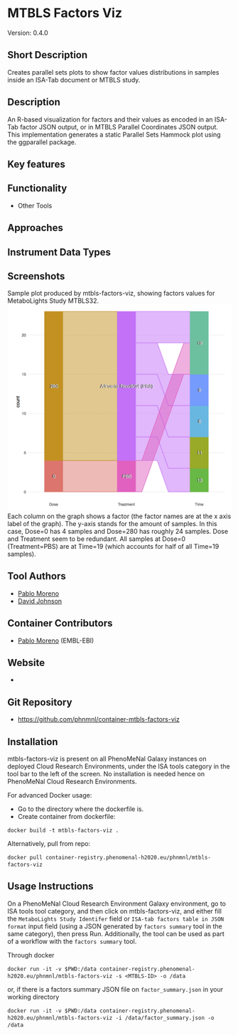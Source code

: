 
# MTBLS Factors Viz 
Version: 0.4.0 

## Short Description

Creates parallel sets plots to show factor values distributions in samples inside an ISA-Tab document or MTBLS study. 

## Description

An R-based visualization for factors and their values as encoded in an ISA-Tab factor JSON output, or in MTBLS Parallel Coordinates JSON output. This implementation generates a static Parallel Sets Hammock plot using the ggparallel package.

## Key features

## Functionality

- Other Tools

## Approaches
  
## Instrument Data Types

## Screenshots

Sample plot produced by mtbls-factors-viz, showing factors values for MetaboLights Study MTBLS32.
![screenshot](screenshots/s1.png)
Each column on the graph shows a factor (the factor names are at the x axis label of the graph). The y-axis stands for the amount of samples. In this case, Dose=0 has 4 samples and Dose=280 has roughly 24 samples. Dose and Treatment seem to be redundant. All samples at Dose=0 (Treatment=PBS) are at Time=19 (which accounts for half of all Time=19 samples).

## Tool Authors

- [Pablo Moreno](https://github.com/pcm32)
- [David Johnson](https://github.com/djcomlab)

## Container Contributors

- [Pablo Moreno](https://github.com/pcm32) (EMBL-EBI)

## Website

- 

## Git Repository

- https://github.com/phnmnl/container-mtbls-factors-viz

## Installation 

mtbls-factors-viz is present on all PhenoMeNal Galaxy instances on deployed Cloud Research Environments, under the ISA tools category in the tool bar to the left of the screen. No installation is needed hence on PhenoMeNal Cloud Research Environments.

For advanced Docker usage:

- Go to the directory where the dockerfile is.
- Create container from dockerfile:

```
docker build -t mtbls-factors-viz .
```

Alternatively, pull from repo:

```
docker pull container-registry.phenomenal-h2020.eu/phnmnl/mtbls-factors-viz
```
## Usage Instructions

On a PhenoMeNal Cloud Research Environment Galaxy environment, go to ISA tools tool category, and then click on mtbls-factors-viz, and either fill the `MetaboLights Study Identifer` field or `ISA-tab factors table in JSON format` input field (using a JSON generated by `factors summary` tool in the same category), then press Run. Additionally, the tool can be used as part of a workflow with the `factors summary` tool. 

Through docker

```
docker run -it -v $PWD:/data container-registry.phenomenal-h2020.eu/phnmnl/mtbls-factors-viz -s <MTBLS-ID> -o /data
```

or, if there is a factors summary JSON file on `factor_summary.json` in your working directory

```
docker run -it -v $PWD:/data container-registry.phenomenal-h2020.eu/phnmnl/mtbls-factors-viz -i /data/factor_summary.json -o /data
```

